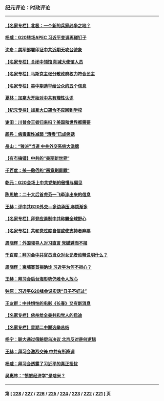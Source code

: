 ### 纪元评论：时政评论
---
#### [【名家专栏】北极：一个新的兵家必争之地？](../../pages/nsc1025/n13865685.md) 
#### [杨威：G20转场APEC 习近平变调再碰钉子](../../pages/nsc1025/n13868132.md) 
#### [沈舟：美军部署印证中共近期无攻台迹象](../../pages/nsc1025/n13867350.md) 
#### [【名家专栏】关闭中领馆 削减大使馆人员](../../pages/nsc1025/n13867851.md) 
#### [【名家专栏】马斯克主张分散政府权力符合民主](../../pages/nsc1025/n13867872.md) 
#### [【名家专栏】美中期选举给公众的五个信息](../../pages/nsc1025/n13867880.md) 
#### [夏林：加拿大开始对中共有理性认识](../../pages/nsc1025/n13868041.md) 
#### [【纪元专栏】加拿大口罩令不应回到学校](../../pages/nsc1025/n13868036.md) 
#### [谢田：川普会王者归来吗？美国和世界都需要](../../pages/nsc1025/n13868012.md) 
#### [颜丹：病毒毒性减弱 “清零”已成笑话](../../pages/nsc1025/n13867962.md) 
#### [岳山：“狼派”当道 中共外交系统大洗牌](../../pages/nsc1025/n13867772.md) 
#### [【有冇搞错】中共的“美丽新世界”](../../pages/nsc1025/n13867722.md) 
#### [千百度：杀一儆佰的“恶意刷屏罪”](../../pages/nsc1025/n13867721.md) 
#### [乾元：G20会场上中共党魁的傲慢与偏见](../../pages/nsc1025/n13867688.md) 
#### [陈思敏：二十大后首虎范一飞牵涉出来的信息](../../pages/nsc1025/n13867649.md) 
#### [王赫：评中共G20外交—多边承压 麻烦渐多](../../pages/nsc1025/n13867475.md) 
#### [【名家专栏】拜登应遏制中共称霸全球野心](../../pages/nsc1025/n13867096.md) 
#### [【名家专栏】共和党过度自信或使支持者弃票](../../pages/nsc1025/n13867120.md) 
#### [周晓辉：外国领导人对习直言 党媒避而不报](../../pages/nsc1025/n13867233.md) 
#### [千百度：拜习会中共官员当众对女记者动粗说明什么？](../../pages/nsc1025/n13866801.md) 
#### [周晓辉：柬埔寨首相确诊 习近平为何不担心？](../../pages/nsc1025/n13866538.md) 
#### [王赫：拜习会后台海形势仍难令人放心](../../pages/nsc1025/n13866541.md) 
#### [钟原：习近平G20峰会说实话“日子不好过”](../../pages/nsc1025/n13866690.md) 
#### [王友群：中共惧怕的电影《长春》又有新消息](../../pages/nsc1025/n13866625.md) 
#### [【名家专栏】佛州给全美共和党人的启迪](../../pages/nsc1025/n13865663.md) 
#### [【名家专栏】星期二中期选举总结](../../pages/nsc1025/n13866428.md) 
#### [杨宁：联大通过俄赔偿乌决议 北京反对是何逻辑](../../pages/nsc1025/n13866527.md) 
#### [王赫：拜习会激烈交锋 中共有所降调](../../pages/nsc1025/n13866009.md) 
#### [杨威：拜习会透露了习近平的真正担忧](../../pages/nsc1025/n13865983.md) 
#### [吴惠林：“愤怒经济学”是啥米？](../../pages/nsc1025/n13865837.md) 

---
#### 第 [ [228](./228.md) / [227](./227.md) / [226](./226.md) / [225](./225.md) / [224](./224.md) / [223](./223.md) / [222](./222.md) / [221](./221.md) ] 页
